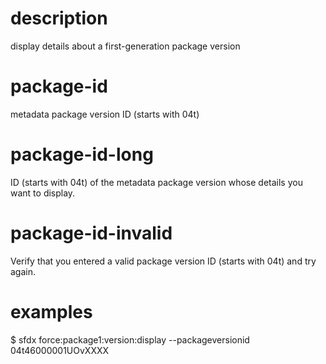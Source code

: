 # description

display details about a first-generation package version

# package-id

metadata package version ID (starts with 04t)

# package-id-long

ID (starts with 04t) of the metadata package version whose details you want to display.

# package-id-invalid

Verify that you entered a valid package version ID (starts with 04t) and try again.

# examples

$ sfdx force:package1:version:display --packageversionid 04t46000001UOvXXXX
